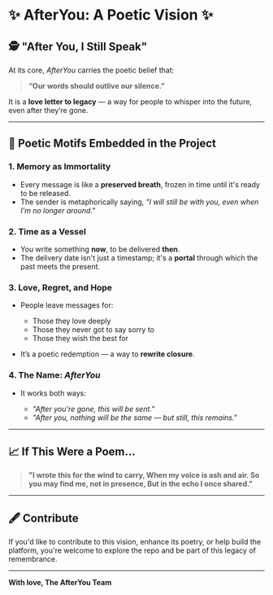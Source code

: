 # ✨ AfterYou: A Poetic Vision ✨

## 🕵️ "After You, I Still Speak"

At its core, *AfterYou* carries the poetic belief that:

> **“Our words should outlive our silence.”**

It is a **love letter to legacy** — a way for people to whisper into the future, even after they’re gone.

---

## 💬 Poetic Motifs Embedded in the Project

### 1. Memory as Immortality

* Every message is like a **preserved breath**, frozen in time until it's ready to be released.
* The sender is metaphorically saying, *"I will still be with you, even when I’m no longer around."*

### 2. Time as a Vessel

* You write something **now**, to be delivered **then**.
* The delivery date isn't just a timestamp; it's a **portal** through which the past meets the present.

### 3. Love, Regret, and Hope

* People leave messages for:

  * Those they love deeply
  * Those they never got to say sorry to
  * Those they wish the best for
* It’s a poetic redemption — a way to **rewrite closure**.

### 4. The Name: *AfterYou*

* It works both ways:

  * *"After you're gone, this will be sent."*
  * *"After you, nothing will be the same — but still, this remains."*

---

## 📈 If This Were a Poem...

> **"I wrote this for the wind to carry,
> When my voice is ash and air.
> So you may find me, not in presence,
> But in the echo I once shared."**

---

## 🖋️ Contribute

If you'd like to contribute to this vision, enhance its poetry, or help build the platform, you're welcome to explore the repo and be part of this legacy of remembrance.

---

**With love,
The AfterYou Team**

